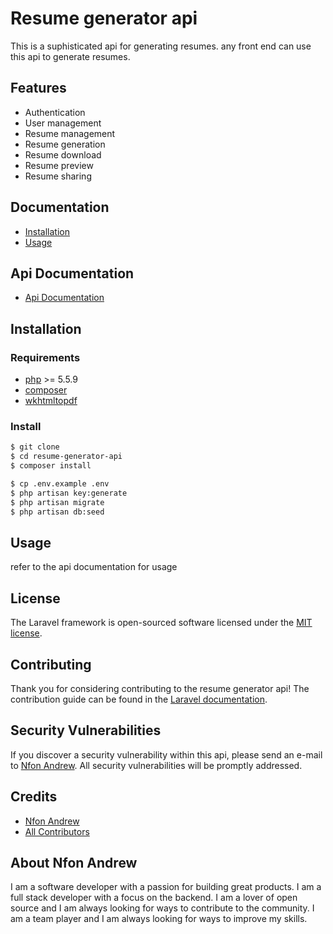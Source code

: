 # Resume generator api

This is a suphisticated api for generating resumes. any front end can use this api to generate resumes.

## Features

* Authentication
* User management
* Resume management
* Resume generation
* Resume download
* Resume preview
* Resume sharing

## Documentation

* [Installation](#installation)
* [Usage](#usage)


## Api Documentation

* [Api Documentation](https://documenter.getpostman.com/view/1020001/S1a1yK2o?version=latest)


## Installation

### Requirements

* [php](http://php.net/) >= 5.5.9
* [composer](https://getcomposer.org/)
* [wkhtmltopdf](http://wkhtmltopdf.org/)

### Install

```bash
$ git clone
$ cd resume-generator-api
$ composer install

$ cp .env.example .env
$ php artisan key:generate
$ php artisan migrate
$ php artisan db:seed
```

## Usage

refer to the api documentation for usage

## License

The Laravel framework is open-sourced software licensed under the [MIT license](http://opensource.org/licenses/MIT).

## Contributing

Thank you for considering contributing to the resume generator api! The contribution guide can be found in the [Laravel documentation](https://laravel.com/docs/contributions).

## Security Vulnerabilities

If you discover a security vulnerability within this api, please send an e-mail to [Nfon Andrew](mailto:nfonandrew73@gmail.com). All security vulnerabilities will be promptly addressed.

## Credits

- [Nfon Andrew](andrew21-mch)
- [All Contributors](others)

## About Nfon Andrew

I am a software developer with a passion for building great products. I am a full stack developer with a focus on the backend. I am a lover of open source and I am always looking for ways to contribute to the community. I am a team player and I am always looking for ways to improve my skills.
